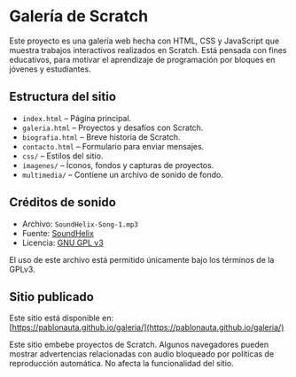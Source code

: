 # Galería de Scratch

Este proyecto es una galería web hecha con HTML, CSS y JavaScript que muestra trabajos interactivos realizados en Scratch. Está pensada con fines educativos, para motivar el aprendizaje de programación por bloques en jóvenes y estudiantes.

##  Estructura del sitio

- `index.html` – Página principal.
- `galeria.html` – Proyectos y desafíos con Scratch.
- `biografia.html` – Breve historia de Scratch.
- `contacto.html` – Formulario para enviar mensajes.
- `css/` – Estilos del sitio.
- `imagenes/` – Íconos, fondos y capturas de proyectos.
- `multimedia/` – Contiene un archivo de sonido de fondo.

##  Créditos de sonido

- Archivo: `SoundHelix-Song-1.mp3`
- Fuente: [SoundHelix](http://www.soundhelix.com)
- Licencia: [GNU GPL v3](https://www.gnu.org/licenses/gpl-3.0.html)

El uso de este archivo está permitido únicamente bajo los términos de la GPLv3.

##  Sitio publicado

Este sitio está disponible en:  
 [https://pablonauta.github.io/galeria/](https://pablonauta.github.io/galeria/)

Este sitio embebe proyectos de Scratch. Algunos navegadores pueden mostrar advertencias relacionadas con audio bloqueado por políticas de reproducción automática. No afecta la funcionalidad del sitio.

